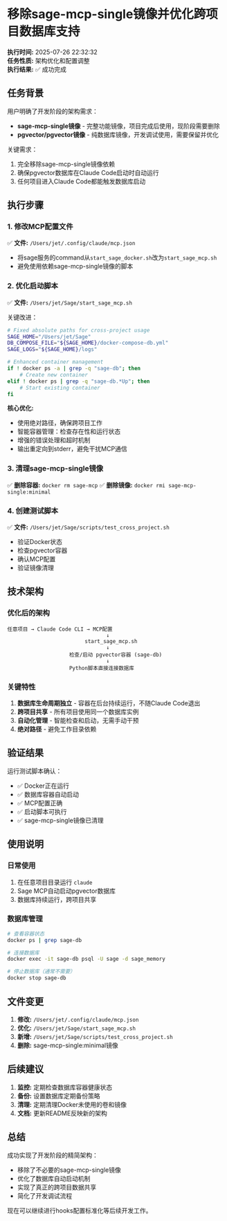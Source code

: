 # 移除sage-mcp-single镜像并优化跨项目数据库支持

**执行时间:** 2025-07-26 22:32:32  
**任务性质:** 架构优化和配置调整  
**执行结果:** ✅ 成功完成

## 任务背景

用户明确了开发阶段的架构需求：
- **sage-mcp-single镜像** - 完整功能镜像，项目完成后使用，现阶段需要删除
- **pgvector/pgvector镜像** - 纯数据库镜像，开发调试使用，需要保留并优化

关键需求：
1. 完全移除sage-mcp-single镜像依赖
2. 确保pgvector数据库在Claude Code启动时自动运行
3. 任何项目进入Claude Code都能触发数据库启动

## 执行步骤

### 1. 修改MCP配置文件
✅ **文件:** `/Users/jet/.config/claude/mcp.json`
- 将sage服务的command从`start_sage_docker.sh`改为`start_sage_mcp.sh`
- 避免使用依赖sage-mcp-single镜像的脚本

### 2. 优化启动脚本
✅ **文件:** `/Users/jet/Sage/start_sage_mcp.sh`

关键改进：
```bash
# Fixed absolute paths for cross-project usage
SAGE_HOME="/Users/jet/Sage"
DB_COMPOSE_FILE="${SAGE_HOME}/docker-compose-db.yml"
SAGE_LOGS="${SAGE_HOME}/logs"

# Enhanced container management
if ! docker ps -a | grep -q "sage-db"; then
    # Create new container
elif ! docker ps | grep -q "sage-db.*Up"; then
    # Start existing container
fi
```

**核心优化:**
- 使用绝对路径，确保跨项目工作
- 智能容器管理：检查存在性和运行状态
- 增强的错误处理和超时机制
- 输出重定向到stderr，避免干扰MCP通信

### 3. 清理sage-mcp-single镜像
✅ **删除容器:** `docker rm sage-mcp`
✅ **删除镜像:** `docker rmi sage-mcp-single:minimal`

### 4. 创建测试脚本
✅ **文件:** `/Users/jet/Sage/scripts/test_cross_project.sh`
- 验证Docker状态
- 检查pgvector容器
- 确认MCP配置
- 验证镜像清理

## 技术架构

### 优化后的架构
```
任意项目 → Claude Code CLI → MCP配置
                                ↓
                         start_sage_mcp.sh
                                ↓
                    检查/启动 pgvector容器 (sage-db)
                                ↓
                    Python脚本直接连接数据库
```

### 关键特性
1. **数据库生命周期独立** - 容器在后台持续运行，不随Claude Code退出
2. **跨项目共享** - 所有项目使用同一个数据库实例
3. **自动化管理** - 智能检查和启动，无需手动干预
4. **绝对路径** - 避免工作目录依赖

## 验证结果

运行测试脚本确认：
- ✅ Docker正在运行
- ✅ 数据库容器自动启动
- ✅ MCP配置正确
- ✅ 启动脚本可执行
- ✅ sage-mcp-single镜像已清理

## 使用说明

### 日常使用
1. 在任意项目目录运行 `claude`
2. Sage MCP自动启动pgvector数据库
3. 数据库持续运行，跨项目共享

### 数据库管理
```bash
# 查看容器状态
docker ps | grep sage-db

# 连接数据库
docker exec -it sage-db psql -U sage -d sage_memory

# 停止数据库（通常不需要）
docker stop sage-db
```

## 文件变更

1. **修改:** `/Users/jet/.config/claude/mcp.json`
2. **优化:** `/Users/jet/Sage/start_sage_mcp.sh`
3. **新增:** `/Users/jet/Sage/scripts/test_cross_project.sh`
4. **删除:** sage-mcp-single:minimal镜像

## 后续建议

1. **监控:** 定期检查数据库容器健康状态
2. **备份:** 设置数据库定期备份策略
3. **清理:** 定期清理Docker未使用的卷和镜像
4. **文档:** 更新README反映新的架构

## 总结

成功实现了开发阶段的精简架构：
- 移除了不必要的sage-mcp-single镜像
- 优化了数据库自动启动机制
- 实现了真正的跨项目数据共享
- 简化了开发调试流程

现在可以继续进行hooks配置标准化等后续开发工作。